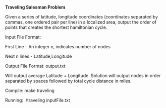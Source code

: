 **Traveling Salesman Problem**

Given a series of latitude, longitude coordinates (coordinates separated by commas, one ordered pair per line)
in a localized area, output the order of points that creates the shortest hamiltonian cycle. 

Input File Format:

First Line - An integer n, indicates number of nodes

Next n lines - Latitude,Longitude

Output File Format: output.txt

Will output average Latitude + Longitude. 
Solution will output nodes in order separated by spaces followed by total cycle distance in miles.

Compile:
make traveling

Running:
./traveling inputFile.txt

